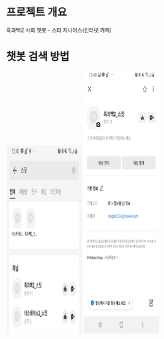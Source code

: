 # 프로젝트 개요
흑과백2 사회 챗봇 - 스타 지니어스(인터넷 카페)

# 챗봇 검색 방법
<img src="/imgs/스짓 검색.jpg" width="40%" height="500px" /></img>
<img src="/imgs/흑과백2 상세정보.jpg" width="40%" height="700px" /></img>
